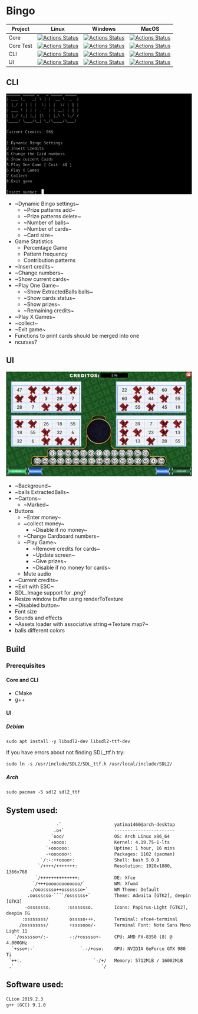 # Bingo

|Project|Linux|Windows|MacOS|
|-------|-----|-------|-----|
| Core | [![Actions Status](https://github.com/yatima1460/Bingo/workflows/CoreLinux/badge.svg)](https://github.com/yatima1460/Bingo/actions) | [![Actions Status](https://github.com/yatima1460/Bingo/workflows/CoreWindows/badge.svg)](https://github.com/yatima1460/Bingo/actions) | [![Actions Status](https://github.com/yatima1460/Bingo/workflows/CoreMacOS/badge.svg)](https://github.com/yatima1460/Bingo/actions)|
| Core Test | [![Actions Status](https://github.com/yatima1460/Bingo/workflows/TestLinux/badge.svg)](https://github.com/yatima1460/Bingo/actions) |[![Actions Status](https://github.com/yatima1460/Bingo/workflows/TestWindows/badge.svg)](https://github.com/yatima1460/Bingo/actions) | [![Actions Status](https://github.com/yatima1460/Bingo/workflows/TestMacOS/badge.svg)](https://github.com/yatima1460/Bingo/actions)|
| CLI | [![Actions Status](https://github.com/yatima1460/Bingo/workflows/CLILinux/badge.svg)](https://github.com/yatima1460/Bingo/actions) | [![Actions Status](https://github.com/yatima1460/Bingo/workflows/CLIWindows/badge.svg)](https://github.com/yatima1460/Bingo/actions) | [![Actions Status](https://github.com/yatima1460/Bingo/workflows/CLIMacOS/badge.svg)](https://github.com/yatima1460/Bingo/actions) |
| UI | [![Actions Status](https://github.com/yatima1460/Bingo/workflows/UILinux/badge.svg)](https://github.com/yatima1460/Bingo/actions) |[![Actions Status](https://github.com/yatima1460/Bingo/workflows/UIWindows/badge.svg)](https://github.com/yatima1460/Bingo/actions) | [![Actions Status](https://github.com/yatima1460/Bingo/workflows/UIMacOS/badge.svg)](https://github.com/yatima1460/Bingo/actions) |

## CLI

![](screenshot_cli.png)

- ~Dynamic Bingo settings~
  - ~Prize patterns add~
  - ~Prize patterns delete~
  - ~Number of balls~
  - ~Number of cards~
  - ~Card size~
- Game Statistics
  - Percentage Game
  - Pattern frequency
  - Contribution patterns
- ~Insert credits~
- ~Change numbers~
- ~Show current cards~
- ~Play One Game~
  - ~Show ExtractedBalls balls~
  - ~Show cards status~
  - ~Show prizes~
  - ~Remaining credits~
- ~Play X Games~
- ~collect~
- ~Exit game~
- Functions to print cards should be merged into one
- ncurses?

## UI

![](screenshot_ui.png)

- ~Background~
- ~balls ExtractedBalls~
- ~Cartons~
  - ~Marked~
- Buttons
  - ~Enter money~
  - ~collect money~
    - ~Disable if no money~
  - ~Change Cardboard numbers~
  - ~Play Game~
    - ~Remove credits for cards~
    - ~Update screen~
    - ~Give prizes~
    - ~Disable if no money for cards~
  - Mute audio
- ~Current credits~
- ~Exit with ESC~
- SDL_Image support for .png?
- Resize window buffer using renderToTexture
- ~Disabled button~
- Font size
- Sounds and effects
- ~Assets loader with associative string->Texture map?~
- balls different colors

## Build

### Prerequisites

#### Core and CLI

- CMake
- g++

#### UI


##### Debian
```
sudo apt install -y libsdl2-dev libsdl2-ttf-dev
```

If you have errors about not finding SDL_ttf.h try:

```
sudo ln -s /usr/include/SDL2/SDL_ttf.h /usr/local/include/SDL2/
```

##### Arch
```
sudo pacman -S sdl2 sdl2_ttf
```


## System used:

```
                   -`                    yatima1460@arch-desktop 
                  .o+`                   ----------------------- 
                 `ooo/                   OS: Arch Linux x86_64 
                `+oooo:                  Kernel: 4.19.75-1-lts 
               `+oooooo:                 Uptime: 1 hour, 16 mins 
               -+oooooo+:                Packages: 1102 (pacman) 
             `/:-:++oooo+:               Shell: bash 5.0.9 
            `/++++/+++++++:              Resolution: 1920x1080, 1366x768 
           `/++++++++++++++:             DE: Xfce 
          `/+++ooooooooooooo/`           WM: Xfwm4 
         ./ooosssso++osssssso+`          WM Theme: Default 
        .oossssso-````/ossssss+`         Theme: Adwaita [GTK2], deepin [GTK3] 
       -osssssso.      :ssssssso.        Icons: Papirus-Light [GTK2], deepin [G 
      :osssssss/        osssso+++.       Terminal: xfce4-terminal 
     /ossssssss/        +ssssooo/-       Terminal Font: Noto Sans Mono Light 11 
   `/ossssso+/:-        -:/+osssso+-     CPU: AMD FX-8350 (8) @ 4.000GHz 
  `+sso+:-`                 `.-/+oso:    GPU: NVIDIA GeForce GTX 980 Ti 
 `++:.                           `-/+/   Memory: 5712MiB / 16002MiB 
 .`                                 `/
```

## Software used:

```
CLion 2019.2.3
g++ (GCC) 9.1.0
```
